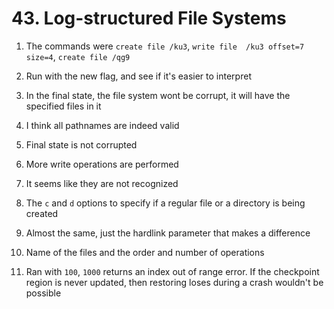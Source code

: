 # 43. Log-structured File Systems

1. The commands were `create file /ku3`, `write file  /ku3 offset=7 size=4`, `create file /qg9`

2. Run with the new flag, and see if it's easier to interpret

3. In the final state, the file system wont be corrupt, it will have the specified files in it

4. I think all pathnames are indeed valid

5. Final state is not corrupted

6. More write operations are performed

7. It seems like they are not recognized

8. The `c` and `d` options to specify if a regular file or a directory is being created

9. Almost the same, just the hardlink parameter that makes a difference

10. Name of the files and the order and number of operations

11. Ran with `100`, `1000` returns an index out of range error. If the checkpoint region is never updated, then restoring loses during a crash wouldn't be possible

